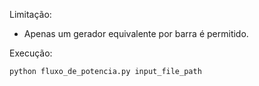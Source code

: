 Limitação:
- Apenas um gerador equivalente por barra é permitido.

Execução:

```
python fluxo_de_potencia.py input_file_path
```
